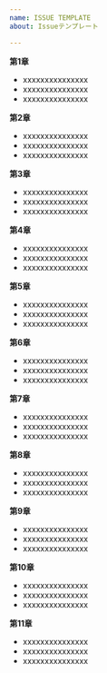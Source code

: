 ```yaml
---
name: ISSUE TEMPLATE
about: Issueテンプレート

---
```


**第1章**
- xxxxxxxxxxxxxxx
- xxxxxxxxxxxxxxx
- xxxxxxxxxxxxxxx

**第2章**
- xxxxxxxxxxxxxxx
- xxxxxxxxxxxxxxx
- xxxxxxxxxxxxxxx

**第3章**
- xxxxxxxxxxxxxxx
- xxxxxxxxxxxxxxx
- xxxxxxxxxxxxxxx

**第4章**
- xxxxxxxxxxxxxxx
- xxxxxxxxxxxxxxx
- xxxxxxxxxxxxxxx

**第5章**
- xxxxxxxxxxxxxxx
- xxxxxxxxxxxxxxx
- xxxxxxxxxxxxxxx

**第6章**
- xxxxxxxxxxxxxxx
- xxxxxxxxxxxxxxx
- xxxxxxxxxxxxxxx

**第7章**
- xxxxxxxxxxxxxxx
- xxxxxxxxxxxxxxx
- xxxxxxxxxxxxxxx

**第8章**
- xxxxxxxxxxxxxxx
- xxxxxxxxxxxxxxx
- xxxxxxxxxxxxxxx

**第9章**
- xxxxxxxxxxxxxxx
- xxxxxxxxxxxxxxx
- xxxxxxxxxxxxxxx

**第10章**
- xxxxxxxxxxxxxxx
- xxxxxxxxxxxxxxx
- xxxxxxxxxxxxxxx

**第11章**
- xxxxxxxxxxxxxxx
- xxxxxxxxxxxxxxx
- xxxxxxxxxxxxxxx
